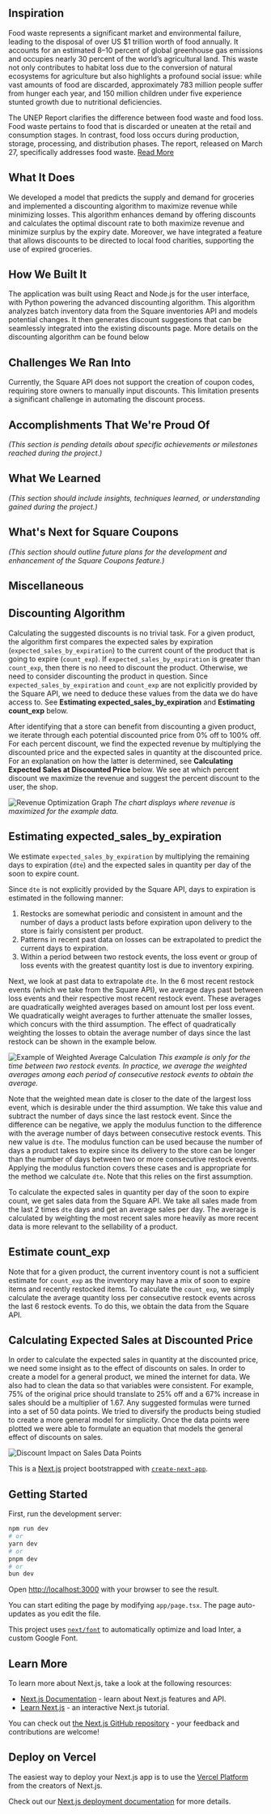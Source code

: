 ## Inspiration
Food waste represents a significant market and environmental failure, leading to the disposal of over US $1 trillion worth of food annually. It accounts for an estimated 8–10 percent of global greenhouse gas emissions and occupies nearly 30 percent of the world’s agricultural land. This waste not only contributes to habitat loss due to the conversion of natural ecosystems for agriculture but also highlights a profound social issue: while vast amounts of food are discarded, approximately 783 million people suffer from hunger each year, and 150 million children under five experience stunted growth due to nutritional deficiencies.

The UNEP Report clarifies the difference between food waste and food loss. Food waste pertains to food that is discarded or uneaten at the retail and consumption stages. In contrast, food loss occurs during production, storage, processing, and distribution phases. The report, released on March 27, specifically addresses food waste. [Read More](https://wellbeingintl.org/the-food-waste-challenge/?gad_source=1&gclid=CjwKCAjwoa2xBhACEiwA1sb1BLGjX91VOgb2mIOxLPsJB9VgLmQwBqTpNQtwECQgm2yU5cGPZoxoKhoCMsAQAvD_BwE)

## What It Does
We developed a model that predicts the supply and demand for groceries and implemented a discounting algorithm to maximize revenue while minimizing losses. This algorithm enhances demand by offering discounts and calculates the optimal discount rate to both maximize revenue and minimize surplus by the expiry date. Moreover, we have integrated a feature that allows discounts to be directed to local food charities, supporting the use of expired groceries.

## How We Built It
The application was built using React and Node.js for the user interface, with Python powering the advanced discounting algorithm. This algorithm analyzes batch inventory data from the Square inventories API and models potential changes. It then generates discount suggestions that can be seamlessly integrated into the existing discounts page. More details on the discounting algorithm can be found below

## Challenges We Ran Into
Currently, the Square API does not support the creation of coupon codes, requiring store owners to manually input discounts. This limitation presents a significant challenge in automating the discount process.

## Accomplishments That We're Proud Of
*(This section is pending details about specific achievements or milestones reached during the project.)*

## What We Learned
*(This section should include insights, techniques learned, or understanding gained during the project.)*

## What's Next for Square Coupons
*(This section should outline future plans for the development and enhancement of the Square Coupons feature.)*

## Miscellaneous

## Discounting Algorithm
Calculating the suggested discounts is no trivial task. For a given product, the algorithm first compares the expected sales by expiration (`expected_sales_by_expiration`) to the current count of the product that is going to expire (`count_exp`). If `expected_sales_by_expiration` is greater than `count_exp`, then there is no need to discount the product. Otherwise, we need to consider discounting the product in question. Since `expected_sales_by_expiration` and `count_exp` are not explicitly provided by the Square API, we need to deduce these values from the data we do have access to. See **Estimating expected_sales_by_expiration** and **Estimating count_exp** below.

After identifying that a store can benefit from discounting a given product, we iterate through each potential discounted price from 0% off to 100% off. For each percent discount, we find the expected revenue by multiplying the discounted price and the expected sales in quantity at the discounted price. For an explanation on how the latter is determined, see **Calculating Expected Sales at Discounted Price** below. We see at which percent discount we maximize the revenue and suggest the percent discount to the user, the shop.

![Revenue Optimization Graph](public/images/main.png)
*The chart displays where revenue is maximized for the example data.*

## Estimating expected_sales_by_expiration

We estimate `expected_sales_by_expiration` by multiplying the remaining days to expiration (`dte`) and the expected sales in quantity per day of the soon to expire count.

Since `dte` is not explicitly provided by the Square API, days to expiration is estimated in the following manner:

1. Restocks are somewhat periodic and consistent in amount and the number of days a product lasts before expiration upon delivery to the store is fairly consistent per product.
2. Patterns in recent past data on losses can be extrapolated to predict the current days to expiration.
3. Within a period between two restock events, the loss event or group of loss events with the greatest quantity lost is due to inventory expiring.

Next, we look at past data to extrapolate `dte`. In the 6 most recent restock events (which we take from the Square API), we average days past between loss events and their respective most recent restock event. These averages are quadratically weighted averages based on amount lost per loss event. We quadratically weight averages to further attenuate the smaller losses, which concurs with the third assumption. The effect of quadratically weighting the losses to obtain the average number of days since the last restock can be shown in the example below.

![Example of Weighted Average Calculation](public/images/output.png)
*This example is only for the time between two restock events. In practice, we average the weighted averages among each period of consecutive restock events to obtain the average.*

Note that the weighted mean date is closer to the date of the largest loss event, which is desirable under the third assumption. We take this value and subtract the number of days since the last restock event. Since the difference can be negative, we apply the modulus function to the difference with the average number of days between consecutive restock events. This new value is `dte`. The modulus function can be used because the number of days a product takes to expire since its delivery to the store can be longer than the number of days between two or more consecutive restock events. Applying the modulus function covers these cases and is appropriate for the method we calculate `dte`. Note that this relies on the first assumption.

To calculate the expected sales in quantity per day of the soon to expire count, we get sales data from the Square API. We take all sales made from the last 2 times `dte` days and get an average sales per day. The average is calculated by weighting the most recent sales more heavily as more recent data is more relevant to the sellability of a product.

## Estimate count_exp

Note that for a given product, the current inventory count is not a sufficient estimate for `count_exp` as the inventory may have a mix of soon to expire items and recently restocked items. To calculate the `count_exp`, we simply calculate the average quantity loss per consecutive restock events across the last 6 restock events. To do this, we obtain the data from the Square API.

## Calculating Expected Sales at Discounted Price

In order to calculate the expected sales in quantity at the discounted price, we need some insight as to the effect of discounts on sales. In order to create a model for a general product, we mined the internet for data. We also had to clean the data so that variables were consistent. For example, 75% of the original price should translate to 25% off and a 67% increase in sales should be a multiplier of 1.67. Any suggested formulas were turned into a set of 50 data points. We tried to diversify the products being studied to create a more general model for simplicity. Once the data points were plotted we were able to formulate an equation that models the general effect of discounts on sales.

![Discount Impact on Sales Data Points](public/images/multiplier.png)


This is a [Next.js](https://nextjs.org/) project bootstrapped with [`create-next-app`](https://github.com/vercel/next.js/tree/canary/packages/create-next-app).

## Getting Started

First, run the development server:

```bash
npm run dev
# or
yarn dev
# or
pnpm dev
# or
bun dev
```

Open [http://localhost:3000](http://localhost:3000) with your browser to see the result.

You can start editing the page by modifying `app/page.tsx`. The page auto-updates as you edit the file.

This project uses [`next/font`](https://nextjs.org/docs/basic-features/font-optimization) to automatically optimize and load Inter, a custom Google Font.

## Learn More

To learn more about Next.js, take a look at the following resources:

- [Next.js Documentation](https://nextjs.org/docs) - learn about Next.js features and API.
- [Learn Next.js](https://nextjs.org/learn) - an interactive Next.js tutorial.

You can check out [the Next.js GitHub repository](https://github.com/vercel/next.js/) - your feedback and contributions are welcome!

## Deploy on Vercel

The easiest way to deploy your Next.js app is to use the [Vercel Platform](https://vercel.com/new?utm_medium=default-template&filter=next.js&utm_source=create-next-app&utm_campaign=create-next-app-readme) from the creators of Next.js.

Check out our [Next.js deployment documentation](https://nextjs.org/docs/deployment) for more details.
